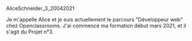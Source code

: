 AliceSchneider_3_20042021

Je m'appelle Alice et je suis actuellement le parcours "Développeur web" chez Openclassrooms. 
J'ai commencé ma formation début mars 2021, et il s'agit du Projet n°3.